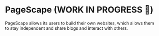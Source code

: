 # PageScape (WORK IN PROGRESS 🚧)
PageScape allows its users to build their own websites, which allows them to stay independent and share blogs and interact with others.
